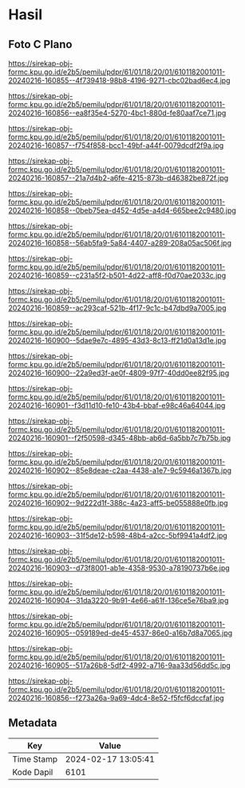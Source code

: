 # Hasil

## Foto C Plano

https://sirekap-obj-formc.kpu.go.id/e2b5/pemilu/pdpr/61/01/18/20/01/6101182001011-20240216-160855--4f739418-98b8-4196-9271-cbc02bad6ec4.jpg

https://sirekap-obj-formc.kpu.go.id/e2b5/pemilu/pdpr/61/01/18/20/01/6101182001011-20240216-160856--ea8f35e4-5270-4bc1-880d-fe80aaf7ce71.jpg

https://sirekap-obj-formc.kpu.go.id/e2b5/pemilu/pdpr/61/01/18/20/01/6101182001011-20240216-160857--f754f858-bcc1-49bf-a44f-0079dcdf2f9a.jpg

https://sirekap-obj-formc.kpu.go.id/e2b5/pemilu/pdpr/61/01/18/20/01/6101182001011-20240216-160857--21a7d4b2-a6fe-4215-873b-d46382be872f.jpg

https://sirekap-obj-formc.kpu.go.id/e2b5/pemilu/pdpr/61/01/18/20/01/6101182001011-20240216-160858--0beb75ea-d452-4d5e-a4d4-665bee2c9480.jpg

https://sirekap-obj-formc.kpu.go.id/e2b5/pemilu/pdpr/61/01/18/20/01/6101182001011-20240216-160858--56ab5fa9-5a84-4407-a289-208a05ac506f.jpg

https://sirekap-obj-formc.kpu.go.id/e2b5/pemilu/pdpr/61/01/18/20/01/6101182001011-20240216-160859--c231a5f2-b501-4d22-aff8-f0d70ae2033c.jpg

https://sirekap-obj-formc.kpu.go.id/e2b5/pemilu/pdpr/61/01/18/20/01/6101182001011-20240216-160859--ac293caf-521b-4f17-9c1c-b47dbd9a7005.jpg

https://sirekap-obj-formc.kpu.go.id/e2b5/pemilu/pdpr/61/01/18/20/01/6101182001011-20240216-160900--5dae9e7c-4895-43d3-8c13-ff21d0a13d1e.jpg

https://sirekap-obj-formc.kpu.go.id/e2b5/pemilu/pdpr/61/01/18/20/01/6101182001011-20240216-160900--22a9ed3f-ae0f-4809-97f7-40dd0ee82f95.jpg

https://sirekap-obj-formc.kpu.go.id/e2b5/pemilu/pdpr/61/01/18/20/01/6101182001011-20240216-160901--f3d11d10-fe10-43b4-bbaf-e98c46a64044.jpg

https://sirekap-obj-formc.kpu.go.id/e2b5/pemilu/pdpr/61/01/18/20/01/6101182001011-20240216-160901--f2f50598-d345-48bb-ab6d-6a5bb7c7b75b.jpg

https://sirekap-obj-formc.kpu.go.id/e2b5/pemilu/pdpr/61/01/18/20/01/6101182001011-20240216-160902--85e8deae-c2aa-4438-a1e7-9c5946a1367b.jpg

https://sirekap-obj-formc.kpu.go.id/e2b5/pemilu/pdpr/61/01/18/20/01/6101182001011-20240216-160902--9d222d1f-388c-4a23-aff5-be055888e0fb.jpg

https://sirekap-obj-formc.kpu.go.id/e2b5/pemilu/pdpr/61/01/18/20/01/6101182001011-20240216-160903--31f5de12-b598-48b4-a2cc-5bf9941a4df2.jpg

https://sirekap-obj-formc.kpu.go.id/e2b5/pemilu/pdpr/61/01/18/20/01/6101182001011-20240216-160903--d73f8001-ab1e-4358-9530-a78190737b6e.jpg

https://sirekap-obj-formc.kpu.go.id/e2b5/pemilu/pdpr/61/01/18/20/01/6101182001011-20240216-160904--31da3220-9b91-4e66-a61f-136ce5e76ba9.jpg

https://sirekap-obj-formc.kpu.go.id/e2b5/pemilu/pdpr/61/01/18/20/01/6101182001011-20240216-160905--059189ed-de45-4537-86e0-a16b7d8a7065.jpg

https://sirekap-obj-formc.kpu.go.id/e2b5/pemilu/pdpr/61/01/18/20/01/6101182001011-20240216-160905--517a26b8-5df2-4992-a716-9aa33d56dd5c.jpg

https://sirekap-obj-formc.kpu.go.id/e2b5/pemilu/pdpr/61/01/18/20/01/6101182001011-20240216-160856--f273a26a-9a69-4dc4-8e52-f5fcf6dccfaf.jpg


## Metadata

| Key        | Value               |
| ---------- | ------------------- |
| Time Stamp | 2024-02-17 13:05:41 |
| Kode Dapil | 6101                |



